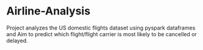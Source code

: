 # Airline-Analysis

Project analyzes the US domestic flights dataset using pyspark dataframes and Aim to predict which flight/flight carrier is most likely to be cancelled or delayed.